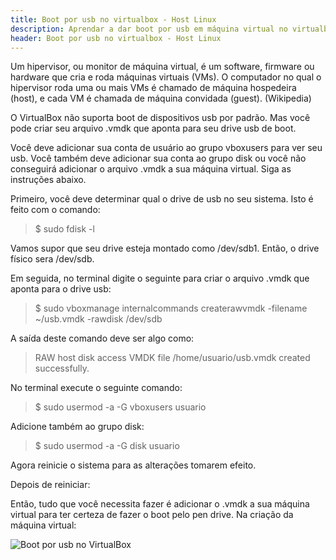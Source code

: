 ```yaml
---
title: Boot por usb no virtualbox - Host Linux
description: Aprendar a dar boot por usb em máquina virtual no virtualbox.
header: Boot por usb no virtualbox - Host Linux
---
```


Um hipervisor, ou monitor de máquina virtual, é um software, firmware ou hardware que cria e roda máquinas virtuais (VMs). O computador no qual o hipervisor roda uma ou mais VMs é chamado de máquina hospedeira (host), e cada VM é chamada de máquina convidada (guest). (Wikipedia)

O VirtualBox não suporta boot de dispositivos usb por padrão. Mas você pode criar seu arquivo .vmdk que aponta para seu drive usb de boot.

Você deve adicionar sua conta de usuário ao grupo vboxusers para ver seu usb. Você também deve adicionar sua conta ao grupo disk ou você não conseguirá adicionar o arquivo .vmdk a sua máquina virtual. Siga as instruções abaixo.

Primeiro, você deve determinar qual o drive de usb no seu sistema. Isto é feito com o comando:

> $ sudo fdisk -l

Vamos supor que seu drive esteja montado como /dev/sdb1. Então, o drive físico sera /dev/sdb.

Em seguida, no terminal digite o seguinte para criar o arquivo .vmdk que aponta para o drive usb:

> $ sudo vboxmanage internalcommands createrawvmdk -filename  ~/usb.vmdk -rawdisk /dev/sdb

A saída deste comando deve ser algo como:

> RAW host disk access VMDK file /home/usuario/usb.vmdk created successfully.

No terminal execute o seguinte comando:

> $ sudo usermod -a -G vboxusers usuario

Adicione também ao grupo disk:

> $ sudo usermod -a -G disk usuario

Agora reinicie o sistema para as alterações tomarem efeito.

Depois de reiniciar:

Então, tudo que você necessita fazer é adicionar o .vmdk a sua máquina virtual para ter certeza de fazer o boot pelo pen drive. Na criação da máquina virtual:

![Boot por usb no VirtualBox](https://raw.githubusercontent.com/linuxnocafe/linuxnocafe.github.io/master/img/VB1.png)
